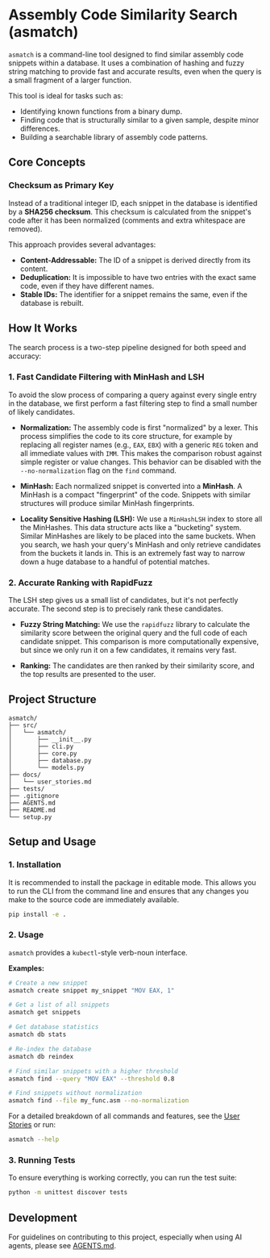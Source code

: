 # Assembly Code Similarity Search (asmatch)

`asmatch` is a command-line tool designed to find similar assembly code snippets within a database. It uses a combination of hashing and fuzzy string matching to provide fast and accurate results, even when the query is a small fragment of a larger function.

This tool is ideal for tasks such as:
- Identifying known functions from a binary dump.
- Finding code that is structurally similar to a given sample, despite minor differences.
- Building a searchable library of assembly code patterns.

## Core Concepts

### Checksum as Primary Key

Instead of a traditional integer ID, each snippet in the database is identified by a **SHA256 checksum**. This checksum is calculated from the snippet's code after it has been normalized (comments and extra whitespace are removed).

This approach provides several advantages:
- **Content-Addressable:** The ID of a snippet is derived directly from its content.
- **Deduplication:** It is impossible to have two entries with the exact same code, even if they have different names.
- **Stable IDs:** The identifier for a snippet remains the same, even if the database is rebuilt.

## How It Works

The search process is a two-step pipeline designed for both speed and accuracy:

### 1. Fast Candidate Filtering with MinHash and LSH

To avoid the slow process of comparing a query against every single entry in the database, we first perform a fast filtering step to find a small number of likely candidates.

- **Normalization:** The assembly code is first "normalized" by a lexer. This process simplifies the code to its core structure, for example by replacing all register names (e.g., `EAX`, `EBX`) with a generic `REG` token and all immediate values with `IMM`. This makes the comparison robust against simple register or value changes. This behavior can be disabled with the `--no-normalization` flag on the `find` command.

- **MinHash:** Each normalized snippet is converted into a **MinHash**. A MinHash is a compact "fingerprint" of the code. Snippets with similar structures will produce similar MinHash fingerprints.

- **Locality Sensitive Hashing (LSH):** We use a `MinHashLSH` index to store all the MinHashes. This data structure acts like a "bucketing" system. Similar MinHashes are likely to be placed into the same buckets. When you search, we hash your query's MinHash and only retrieve candidates from the buckets it lands in. This is an extremely fast way to narrow down a huge database to a handful of potential matches.

### 2. Accurate Ranking with RapidFuzz

The LSH step gives us a small list of candidates, but it's not perfectly accurate. The second step is to precisely rank these candidates.

- **Fuzzy String Matching:** We use the `rapidfuzz` library to calculate the similarity score between the original query and the full code of each candidate snippet. This comparison is more computationally expensive, but since we only run it on a few candidates, it remains very fast.

- **Ranking:** The candidates are then ranked by their similarity score, and the top results are presented to the user.

## Project Structure

```
asmatch/
├── src/
│   └── asmatch/
│       ├── __init__.py
│       ├── cli.py
│       ├── core.py
│       ├── database.py
│       └── models.py
├── docs/
│   └── user_stories.md
├── tests/
├── .gitignore
├── AGENTS.md
├── README.md
└── setup.py
```

## Setup and Usage

### 1. Installation

It is recommended to install the package in editable mode. This allows you to run the CLI from the command line and ensures that any changes you make to the source code are immediately available.

```bash
pip install -e .
```

### 2. Usage

`asmatch` provides a `kubectl`-style verb-noun interface.

**Examples:**
```bash
# Create a new snippet
asmatch create snippet my_snippet "MOV EAX, 1"

# Get a list of all snippets
asmatch get snippets

# Get database statistics
asmatch db stats

# Re-index the database
asmatch db reindex

# Find similar snippets with a higher threshold
asmatch find --query "MOV EAX" --threshold 0.8

# Find snippets without normalization
asmatch find --file my_func.asm --no-normalization
```

For a detailed breakdown of all commands and features, see the [User Stories](./docs/user_stories.md) or run:
```bash
asmatch --help
```

### 3. Running Tests

To ensure everything is working correctly, you can run the test suite:
```bash
python -m unittest discover tests
```

## Development

For guidelines on contributing to this project, especially when using AI agents, please see [AGENTS.md](./AGENTS.md).
